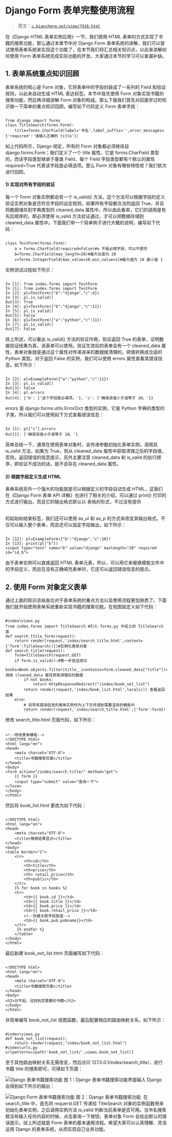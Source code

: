 # Django Form 表单完整使用流程

> 原文：[`c.biancheng.net/view/7928.html`](http://c.biancheng.net/view/7928.html)

在《Django HTML 表单实例应用》一节，我们使用 HTML 表单的方式实现了书籍的搜索功能，那么通过本章节中对 Django Form 表单系统的讲解，我们可以尝试使用表单系统来实现这个功能了，在本节我们将汇总相关知识点，以此来讲解如何使用 Form 表单系统完成实际功能的开发。大家通过本节的学习可以查漏补缺。

## 1\. 表单系统重点知识回顾

表单系统的核心是 Form 对象，它将表单中的字段封装成了一系列的 Field 和验证规则，以此来自动生成 HTML 表达标签。本节中首先使用 Form 对象实现书籍的搜索功能，然后再详细讲解 Form 对象的构成。那么下面我们首先对前面学过的知识做一下简单的重点知识回顾。编写如下代码定义 Form 表单字段：

```

from django import forms
class TitleSearch(forms.Form):
    title=forms.CharField(label='书名',label_suffix='',error_messages={'required':'请输入正确的 title'})         
```

如上代码所示，Django 规定，所有的 Form 对象都必须继续自 django.forms.Form；我们定义了一个 title 属性，它是 forms.CharField 类型的，而该字段类型继承于基类 Field，每个 Field 字段类型都有个默认的属性 required=True 代表该字段是必填选项。那么 Form 对象有哪些特性呢？我们依次进行回顾。

#### 1) 实现对所有字段的验证

每一个 Form 对象实例都会有一个 is_valid() 方法，这个方法可以根据字段的定义验证实例对象是否符合字段的设定规则，如果所有字段都合法则返回 True，并且将数据储存到字典类型的 cleaned_data 属性中，所以由此看来，它们的调用是有先后顺序的，即必须使用 is_valid 方法验证通过，才可以把数据存储到 cleaned_data 属性中。下面我们举一个简单例子进行大概的说明，编写如下代码：

```

class TestForm(forms.Form):
    a = forms.CharField(required=False)#a 不是必填字段，可以不提供
    b=forms.CharField(max_length=20)#最大长度为 20
    c=forms.IntegerField(max_value=10,min_value=1)#最大值为 10 最小值 1
```

实例测试过程如下所示：

```

In [1]: from index.forms import TestForm
In [1]: from index.forms import TestForm
In [2]: pl=TestForm({"b":"django","c":4})
In [3]: pl.is_valid()
Out[3]: True
In [4]: pl=TestForm({"b":"django","c":11})
In [5]: pl.is_valid()
Out[5]: False
In [6]: pl=TestForm({"a":"python","c":11})
In [7]: pl.is_valid()
Out[7]: False
```

综上所述，可以看出 is_valid() 方法的验证作用，验证返回 True 的表单，证明数据验证结果为真，该表单可以使用。验证生效后的表单会有一个 cleaned_data 属性，表单对象就是通过这个属性对传递进来的数据做清理的，把值转换成合适的 Python 类型。对于返回 False 的实例，我们可以使用 errors 属性查看其错误信息。如下所示：

```

In [2]: pl=ExampleForm({"a":"python","c":11})
In [3]: pl.is_valid()
Out[3]: False
In [4]: pl.errors
Out[4]: {'b': ['这个字段是必填项。'], 'c': ['确保该值小于或等于 10。']}
```

errors 是 django.forms.utils.ErrorDict 类型的实例，它是 Python 字典的类型的子类，所以我们可以使用如下方式查看错误信息：

```

In [1]: pl["c"].errors
Out[1]: ['确保该值小于或等于 10。']
```

简单总结一下，通常在使用表单对象时，会传递参数初始化表单实例，调用其 is_valid 方法，如果为 True，则从 cleaned_data 属性中获取清理之后的字段值，否则，返回错误的信息提示，另外主要注意 cleaned_data 和 is_valid 的执行顺序，即验证不成功的话，就不会存在 cleaned_data 属性。

#### 2) 根据字段定义生成 HTML

表单系统另外一个强大的功能就是可以根据定义的字段自动生成 HTML，这我们在《Django Form 表单 API 详解》也进行了相关的介绍，可以通过 print() 打印的方式进行输出，而且它的输出格式默认以 <table> 表格的形式，不过没有提供 <table> 的起始和结束标签，我们还可以使用 as_ul 和 as_p 的方式来改变其输出格式。不仅可以输入整个表单，而且还可以指定字段输出，如下所示：

```

In [12]: pl=ExampleForm({"b":"django","c":10})
In [13]: print(pl["b"])
<input type="text" name="b" value="django" maxlength="20" required id="id_b">
```

由于表单实例可以直接返回 HTML 表单元素，所以，可以用它来替换模板文件中的字段定义，而且在没有正确填充表单时，它还可以返回错误信息的提示。

## 2\. 使用 Form 对象定义表单

通过上面的知识总结各位对于表单系统的重点方法以及使用流程更加熟悉了。下面我们就开始使用表单系统重新实现书籍的搜索功能。在视图层定义如下代码：

```

#index\views.py
from index.forms import TitleSearch #引入 forms.py 中定义的 TitleSearch 类
def search_ttile_form(request):
    return render(request,'index/search_title.html',context={'form':TitleSearch()})#实例化表单对象
def search_title(request):
    form=TitleSearch(request.GET)
    if form.is_valid():#第一步验证成功
        books=Book.objects.filter(title__icontains=form.cleaned_data["title"])#调用 cleaned_data 属性获取清理后的数据
        if not books:
            return HttpResponseRedirect("/index/book_not_list")
        return render(request,'index/book_list.html',locals()) 查看返回结果
    else:
        # 将带有错误信息的表单实例作为上下文传递到需要渲染的模板中
        return render(request,'index/search_title.html',{'form':form})

```

修改 search_title.html 页面代码，如下所示：

```

<!--修改表单模板-->
<!DOCTYPE html>
<html lang="en">
<head>
    <meta charset="UTF-8">
    <title>书籍搜索页面</title>
</head>
<body>
<form action="/index/search_title/" method="get">
    {{ form }}
    <input type="submit" value="查询一下">
</form>
</body>
</html>
```

然后将 book_list.html 更改为如下代码：

```

<!DOCTYPE html>
<html lang="en">
<head>
    <meta charset="UTF-8">
    <title>搜索结果显示</title>
</head>
<body>
<table border="1">
    <tr>
        <th>id</th>
        <th>title</th>
        <th>price</th>
        <th> retail_price</th>
        <th>public</th>
    </tr>
    {% for book in books %}
    <tr>
        <td>{{ book.id }}</td>
        <td>{{ book.title }}</td>
        <td>{{ book.price }}</td>
        <td>{{ book.retail_price }}</td>
        <!--外键关联字段取值-->
        <td>{{ book.pub.pubname}}</td>
    </tr>
     {% endfor %}
    </table>
</body>
</html>
```

最后新建 book_not_list.html 页面编写如下代码：

```

<!DOCTYPE html>
<html lang="en">
<head>
    <meta charset="UTF-8">
    <title>书籍搜索页面</title>
</head>
<body>
<h2>对不起，没找到您需要的书籍</h2>
</body>
</html>

```

并简单编写 book_not_list 视图函数，最后配置相应的路由映射关系，如下所示：

```

#index\views.py
def book_not_list(request):
    return render(request,"index/book_not_list.html")
#index\urls.py
urlpatterns=[path('book_not_list/',views.book_not_list)]
```

至于其他路由映射关系无需改变，然后访问 127.0.0.1/index/search_title/，进行书籍 title 的搜索即可，可得如下页面：

![Django 表单书籍搜索功能](img/cb119c65350642f03800cacb794559bc.png)
图 1：Django 表单书籍搜索功能界面输入 Django 会得到如下所示的输出：

![Django Form 表单书籍搜索功能](img/876a00ff34d2941c9a8619fbe9b5e72f.png)
图 2：Django 表单书籍搜索功能
 在 search_title 中，首先将 requerst.GET 传递给 TitleSearch 对象的实例函数用来初始化表单实例，之后调用实例方法 is_valid 判断当前表单是否可用。当书名搜索框没有输入任何内容的时候，点击查询一下按钮，表单对象 Form 会给出默认的错误提示。综上所述就是 Form 表单的基本通用流程。希望大家可以认真理解、灵活运用 Django 的表单系统，从而实现自己业务功能。
